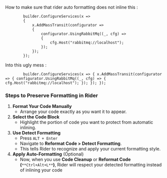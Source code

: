 How to make sure that rider auto formatting does not inline this :

```
        builder.ConfigureServices(x =>
        {
            x.AddMassTransit(configurator =>
            {
                configurator.UsingRabbitMq((_, cfg) =>
                {
                    cfg.Host("rabbitmq://localhost");
                });
            });
        });
```

Into this ugly mess : 

```
        builder.ConfigureServices(x => { x.AddMassTransit(configurator => { configurator.UsingRabbitMq((_, cfg) => { cfg.Host("rabbitmq://localhost"); }); }); });
```


### **Steps to Preserve Formatting in Rider**
1. **Format Your Code Manually**
    - Arrange your code exactly as you want it to appear.
2. **Select the Code Block**
    - Highlight the portion of code you want to protect from automatic inlining.
3. **Use Detect Formatting**
    - Press `ALT + Enter`
    - Navigate to **Reformat Code > Detect Formatting**.
    - This tells Rider to recognize and apply your current formatting style.
4. **Apply Auto-Formatting** (Optional)
    - Now, when you use **Code Cleanup** or **Reformat Code (**`**Ctrl+Alt+L**`**)**, Rider will respect your detected formatting instead of inlining your code